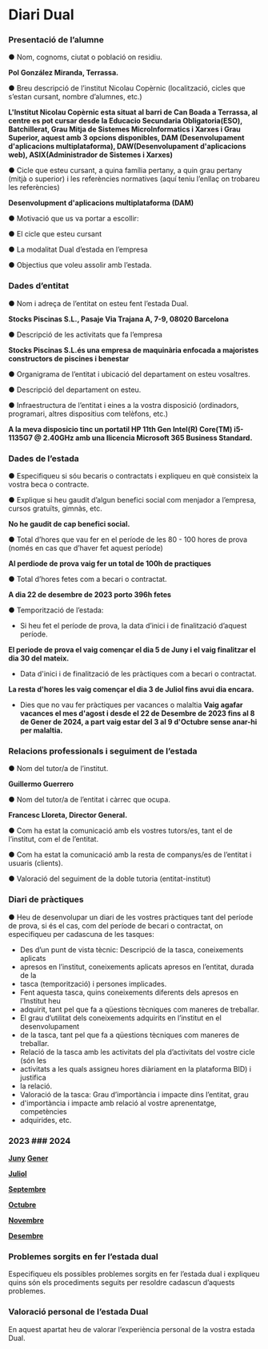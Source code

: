 # Diari Dual

### Presentació de l’alumne
● Nom, cognoms, ciutat o població on residiu.  

**Pol González Miranda, Terrassa.**

● Breu descripció de l’institut Nicolau Copèrnic (localització, cicles que s’estan cursant,
nombre d’alumnes, etc.)

**L'Institut Nicolau Copèrnic esta situat al barri de Can Boada a Terrassa, al centre es pot cursar desde la Educacio Secundaria Obligatoria(ESO), Batchillerat, Grau Mitja de Sistemes MicroInformatics i Xarxes i Grau Superior, aquest amb 3 opcions disponibles, DAM (Desenvolupament d'aplicacions multiplataforma), DAW(Desenvolupament d'aplicacions web), ASIX(Administrador de Sistemes i Xarxes)**

● Cicle que esteu cursant, a quina família pertany, a quin grau pertany (mitjà o
superior) i les referències normatives (aquí teniu l’enllaç on trobareu les
referències)

**Desenvolupment d'aplicacions multiplataforma (DAM)**

● Motivació que us va portar a escollir:


  ● El cicle que esteu cursant


  ● La modalitat Dual d’estada en l’empresa



● Objectius que voleu assolir amb l’estada.



### Dades d’entitat
● Nom i adreça de l’entitat on esteu fent l’estada Dual.

**Stocks Piscinas S.L., Pasaje Via Trajana A, 7-9, 08020 Barcelona**

● Descripció de les activitats que fa l’empresa

**Stocks Piscinas S.L.és una empresa de maquinària enfocada a majoristes constructors de piscines i benestar**

● Organigrama de l’entitat i ubicació del departament on esteu vosaltres.



● Descripció del departament on esteu.



● Infraestructura de l’entitat i eines a la vostra disposició (ordinadors, programari, altres
dispositius com telèfons, etc.)


**A la meva disposicio tinc un portatil HP 11th Gen Intel(R) Core(TM) i5-1135G7 @ 2.40GHz amb una llicencia Microsoft 365 Business Standard.**


### Dades de l’estada
● Especifiqueu si sóu becaris o contractats i expliqueu en què consisteix la vostra beca o
contracte.



● Explique si heu gaudit d’algun benefici social com menjador a l’empresa, cursos
gratuïts, gimnàs, etc.

**No he gaudit de cap benefici social.**

● Total d’hores que vau fer en el període de les 80 - 100 hores de prova (només en cas
que d’haver fet aquest període)

**Al perdiode de prova vaig fer un total de 100h de practiques**

● Total d’hores fetes com a becari o contractat.

**A dia 22 de desembre de 2023 porto 396h fetes**

● Temporització de l’estada:
- 	 Si heu fet el període de prova, la data d’inici i de finalització d’aquest període.
  
  **El periode de prova el vaig començar el dia 5 de Juny i el vaig finalitzar el dia 30 del mateix.**

- 	 Data d'inici i de finalització de les pràctiques com a becari o contractat.
    
  **La resta d'hores les vaig començar el dia 3 de Juliol fins avui dia encara.**
  	 
- 	 Dies que no vau fer pràctiques per vacances o malaltia
  **Vaig agafar vacances el mes d'agost i desde el 22 de Desembre de 2023 fins al 8 de Gener de 2024, a part vaig estar del 3 al 9 d'Octubre sense anar-hi per malaltia.**


### Relacions professionals i seguiment de l’estada

● Nom del tutor/a de l’institut.

**Guillermo Guerrero**

● Nom del tutor/a de l’entitat i càrrec que ocupa.

**Francesc Lloreta, Director General.**

● Com ha estat la comunicació amb els vostres tutors/es, tant el de l’institut, com el de
l’entitat.



● Com ha estat la comunicació amb la resta de companys/es de l’entitat i usuaris
(clients).



● Valoració del seguiment de la doble tutoria (entitat-institut)




### Diari de pràctiques
● Heu de desenvolupar un diari de les vostres pràctiques tant del període de prova, si és
el cas, com del període de becari o contractat, on especifiqueu per cadascuna de les
tasques:
-  Des d’un punt de vista tècnic: Descripció de la tasca, coneixements aplicats
- apresos en l’institut, coneixements aplicats apresos en l’entitat, durada de la
- tasca (temporització) i persones implicades.
-  Fent aquesta tasca, quins coneixements diferents dels apresos en l’Institut heu
- adquirit, tant pel que fa a qüestions tècniques com maneres de treballar.
-  El grau d’utilitat dels coneixements adquirits en l’institut en el desenvolupament
- de la tasca, tant pel que fa a qüestions tècniques com maneres de treballar.
-  Relació de la tasca amb les activitats del pla d’activitats del vostre cicle (són les
- activitats a les quals assigneu hores diàriament en la plataforma BID) i justifica
- la relació.
-  Valoració de la tasca: Grau d’importància i impacte dins l’entitat, grau
- d'importància i impacte amb relació al vostre aprenentatge, competències
- adquirides, etc.

### 2023                                                                            ### 2024

**[Juny](https://github.com/pgonzaalez/DiariDual/blob/main/DiariMensual/Juny.md)**                                                                            **[Gener](https://github.com/pgonzaalez/DiariDual/blob/main/DiariMensual/Gener.md)**

**[Juliol](https://github.com/pgonzaalez/DiariDual/blob/main/DiariMensual/Juliol.md)**

**[Septembre](https://github.com/pgonzaalez/DiariDual/blob/main/DiariMensual/Septembre.md)**

**[Octubre](https://github.com/pgonzaalez/DiariDual/blob/main/DiariMensual/Octubre.md)**

**[Novembre](https://github.com/pgonzaalez/DiariDual/blob/main/DiariMensual/Novembre.md)**

**[Desembre](https://github.com/pgonzaalez/DiariDual/blob/main/DiariMensual/Desembre.md)**






### Problemes sorgits en fer l’estada dual
Especifiqueu els possibles problemes sorgits en fer l’estada dual i expliqueu quins són els
procediments seguits per resoldre cadascun d’aquests problemes.


### Valoració personal de l’estada Dual
En aquest apartat heu de valorar l’experiència personal de la vostra estada Dual.




